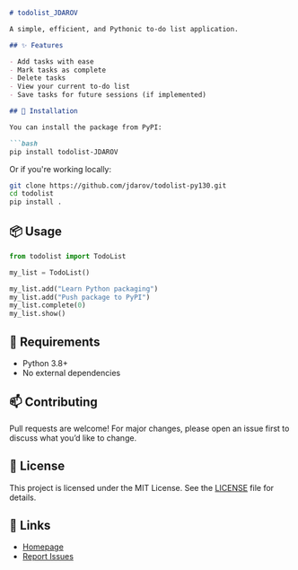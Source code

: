 ```markdown
# todolist_JDAROV

A simple, efficient, and Pythonic to-do list application.

## ✨ Features

- Add tasks with ease  
- Mark tasks as complete  
- Delete tasks  
- View your current to-do list  
- Save tasks for future sessions (if implemented)

## 🚀 Installation

You can install the package from PyPI:

```bash
pip install todolist-JDAROV
```

Or if you're working locally:

```bash
git clone https://github.com/jdarov/todolist-py130.git
cd todolist
pip install .
```

## 📦 Usage

```python
from todolist import TodoList

my_list = TodoList()

my_list.add("Learn Python packaging")
my_list.add("Push package to PyPI")
my_list.complete(0)
my_list.show()
```

## 🧪 Requirements

- Python 3.8+
- No external dependencies

## 📫 Contributing

Pull requests are welcome! For major changes, please open an issue first to discuss what you’d like to change.

## 📝 License

This project is licensed under the MIT License. See the [LICENSE](LICENSE) file for details.

## 🔗 Links

- [Homepage](https://github.com/jdarov/todolist)
- [Report Issues](https://github.com/jdarov/todolist/issues)
```
